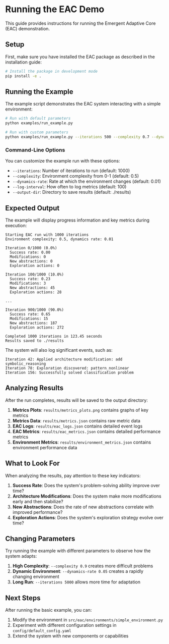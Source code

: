 # Running the EAC Demo

This guide provides instructions for running the Emergent Adaptive Core (EAC) demonstration.

## Setup

First, make sure you have installed the EAC package as described in the installation guide:

```bash
# Install the package in development mode
pip install -e .
```

## Running the Example

The example script demonstrates the EAC system interacting with a simple environment:

```bash
# Run with default parameters
python examples/run_example.py

# Run with custom parameters
python examples/run_example.py --iterations 500 --complexity 0.7 --dynamics-rate 0.02
```

### Command-Line Options

You can customize the example run with these options:

- `--iterations`: Number of iterations to run (default: 1000)
- `--complexity`: Environment complexity from 0-1 (default: 0.5)
- `--dynamics-rate`: Rate at which the environment changes (default: 0.01)
- `--log-interval`: How often to log metrics (default: 100)
- `--output-dir`: Directory to save results (default: ./results)

## Expected Output

The example will display progress information and key metrics during execution:

```
Starting EAC run with 1000 iterations
Environment complexity: 0.5, dynamics rate: 0.01

Iteration 0/1000 (0.0%)
  Success rate: 0.00
  Modifications: 0
  New abstractions: 0
  Exploration actions: 0

Iteration 100/1000 (10.0%)
  Success rate: 0.23
  Modifications: 3
  New abstractions: 45
  Exploration actions: 28

...

Iteration 900/1000 (90.0%)
  Success rate: 0.65
  Modifications: 15
  New abstractions: 187
  Exploration actions: 272

Completed 1000 iterations in 123.45 seconds
Results saved to ./results
```

The system will also log significant events, such as:

```
Iteration 42: Applied architecture modification: add symbolic_reasoning
Iteration 78: Exploration discovered: pattern_nonlinear
Iteration 156: Successfully solved classification problem
```

## Analyzing Results

After the run completes, results will be saved to the output directory:

1. **Metrics Plots**: `results/metrics_plots.png` contains graphs of key metrics
2. **Metrics Data**: `results/metrics.json` contains raw metric data
3. **EAC Logs**: `results/eac_logs.json` contains detailed event logs
4. **EAC Metrics**: `results/eac_metrics.json` contains detailed performance metrics
5. **Environment Metrics**: `results/environment_metrics.json` contains environment performance data

## What to Look For

When analyzing the results, pay attention to these key indicators:

1. **Success Rate**: Does the system's problem-solving ability improve over time?
2. **Architecture Modifications**: Does the system make more modifications early and then stabilize?
3. **New Abstractions**: Does the rate of new abstractions correlate with improved performance?
4. **Exploration Actions**: Does the system's exploration strategy evolve over time?

## Changing Parameters

Try running the example with different parameters to observe how the system adapts:

1. **High Complexity**: `--complexity 0.9` creates more difficult problems
2. **Dynamic Environment**: `--dynamics-rate 0.05` creates a rapidly changing environment
3. **Long Run**: `--iterations 5000` allows more time for adaptation

## Next Steps

After running the basic example, you can:

1. Modify the environment in `src/eac/environments/simple_environment.py`
2. Experiment with different configuration settings in `config/default_config.yaml`
3. Extend the system with new components or capabilities
